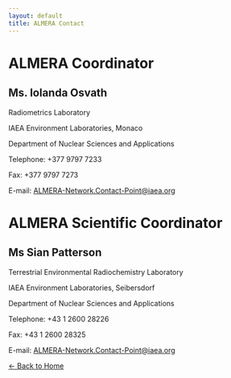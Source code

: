 ```yaml
---
layout: default
title: ALMERA Contact
---
```


# ALMERA Coordinator

## Ms. Iolanda Osvath

Radiometrics Laboratory

IAEA Environment Laboratories, Monaco

Department of Nuclear Sciences and Applications

Telephone: +377 9797 7233

Fax: +377 9797 7273

E-mail: ALMERA-Network.Contact-Point@iaea.org


# ALMERA Scientific Coordinator
## Ms Sian Patterson

Terrestrial Environmental Radiochemistry Laboratory

IAEA Environment Laboratories, Seibersdorf

Department of Nuclear Sciences and Applications

Telephone: +43 1 2600 28226

Fax: +43 1 2600 28325

E-mail: ALMERA-Network.Contact-Point@iaea.org

[← Back to Home](index.md)
